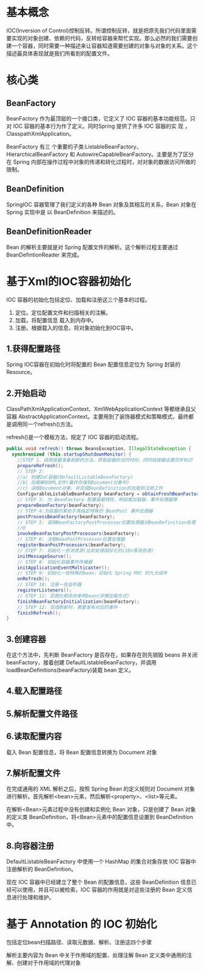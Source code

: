 # 基本概念

IOC(Inversion of Control)控制反转。所谓控制反转，就是把原先我们代码里面需要实现的对象创建、依赖的代码，反转给容器来帮忙实现。那么必然的我们需要创建一个容器，同时需要一种描述来让容器知道需要创建的对象与对象的关系。这个描述最具体表现就是我们所看到的配置文件。

# 核心类

## BeanFactory

BeanFactory 作为最顶层的一个接口类，它定义了 IOC 容器的基本功能规范。只对 IOC 容器的基本行为作了定义。同时Spring 提供了许多 IOC 容器的实 现 ，ClasspathXmlApplication。

BeanFactory 有三 个重要的子类:ListableBeanFactory、HierarchicalBeanFactory 和 AutowireCapableBeanFactory。主要是为了区分在 Spring 内部在操作过程中对象的传递和转化过程时，对对象的数据访问所做的限制。

## BeanDefinition

SpringIOC 容器管理了我们定义的各种 Bean 对象及其相互的关系，Bean 对象在 Spring 实现中是 以 BeanDefinition 来描述的。

## BeanDefinitionReader

Bean 的解析主要就是对 Spring 配置文件的解析。这个解析过程主要通过 BeanDefintionReader 来完成。

# 基于Xml的IOC容器初始化

IOC 容器的初始化包括定位、加载和注册这三个基本的过程。

1. 定位。定位配置文件和扫描相关的注解。
2. 加载。将配置信息 载入到内存中。
3. 注册。根据载入的信息，将对象初始化到IOC容中。

## 1.获得配置路径

Spring IOC容器在初始化时将配置的 Bean 配置信息定位为 Spring 封装的 Resource。

## 2.开始启动

ClassPathXmlApplicationContext、XmlWebApplicationContext 等都继承自父容器 AbstractApplicationContext。主要用到了装饰器模式和策略模式，最终都是调用同一个refresh()方法。

refresh()是一个模板方法，规定了 IOC 容器的启动流程。

```java
public void refresh() throws BeansException, IllegalStateException {        
  synchronized (this.startupShutdownMonitor) {
    //STEP 1、调用容器准备刷新的方法，获取容器的当时时间，同时给容器设置同步标识
    prepareRefresh();
    // STEP 2:
    //a) 创建IoC容器(DefaultListableBeanFactory)
    //b) 加载解析XML文件(最终存储到Document对象中)
    //c) 读取Document对象，并完成BeanDefinition的加载和注册工作
    ConfigurableListableBeanFactory beanFactory = obtainFreshBeanFactory();
    // STEP 3: 为 BeanFactory 配置容器特性，例如类加载器、事件处理器等 
    prepareBeanFactory(beanFactory);
    // STEP 4:为容器的某些子类指定特殊的 BeanPost 事件处理器
    postProcessBeanFactory(beanFactory);
    // STEP 5: 调用BeanFactoryPostProcessor后置处理器对BeanDefinition处理
    //@
    invokeBeanFactoryPostProcessors(beanFactory);
    // STEP 6: 注册BeanPostProcessor后置处理器 
    registerBeanPostProcessors(beanFactory);
    // STEP 7: 初始化一些消息源(比如处理国际化的i18n等消息源) 
    initMessageSource();
    // STEP 8: 初始化容器事件传播器 
    initApplicationEventMulticaster();
    // STEP 9: 初始化一些特殊的bean，初始化 Spring MVC 的九大组件
    onRefresh();
    // STEP 10: 注册一些监听器
    registerListeners();
    // STEP 11: 实例化剩余的单例bean(非懒加载方式)
    finishBeanFactoryInitialization(beanFactory);
    // STEP 12: 完成刷新时，需要发布对应的事件 
    finishRefresh();
}
```

## 3.创建容器

在这个方法中，先判断 BeanFactory 是否存在，如果存在则先销毁 beans 并关闭 beanFactory，接着创建 DefaultListableBeanFactory，并调用 loadBeanDefinitions(beanFactory)装载 bean 定义。

## 4.载入配置路径

## 5.解析配置文件路径

## 6.读取配置内容

载入 Bean 配置信息，将 Bean 配置信息转换为 Document 对象

## 7.解析配置文件

在完成通用的 XML 解析之后，按照 Spring Bean 的定义规则对 Document 对象进行解析。首先解析\<bean>元素，然后解析\<property>、\<list>等元素。

在解析\<Bean>元素过程中没有创建和实例化 Bean 对象，只是创建了 Bean 对象的定义类 BeanDefinition，将\<Bean>元素中的配置信息设置到 BeanDefinition 中。

## 8.向容器注册

DefaultListableBeanFactory 中使用一个 HashMap 的集合对象存放 IOC 容器中注册解析的 BeanDefinition。

现在 IOC 容器中已经建立了整个 Bean 的配置信息，这些 BeanDefinition 信息已经可以使用，并且可以被检索，IOC 容器的作用就是对这些注册的 Bean 定义信息进行处理和维护。

# 基于 Annotation 的 IOC 初始化

包括定位bean扫描路径、读取元数据、解析、注册这四个步骤

解析主要内容为 Bean 中关于作用域的配置、处理注解 Bean 定义类中通用的注解、创建对于作用域的代理对象

